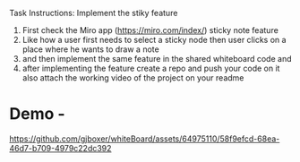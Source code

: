 Task Instructions: Implement the stiky feature

1. First check the Miro app (https://miro.com/index/) sticky note feature 
2. Like how a user first needs to select a sticky node then user clicks on a place where he wants to draw a note 
3. and then implement the same feature in the shared whiteboard code and 
4. after implementing the feature create a repo and push your code on it also attach the working video of the project on your readme 

# Demo - 
https://github.com/gjboxer/whiteBoard/assets/64975110/58f9efcd-68ea-46d7-b709-4979c22dc392

